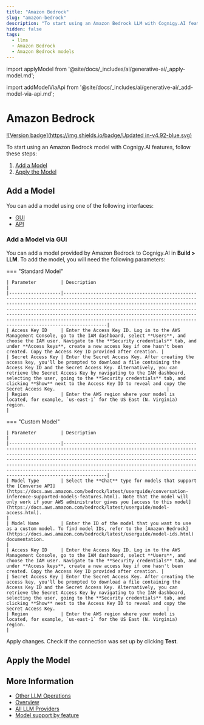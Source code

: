 ```yaml
---
title: "Amazon Bedrock"
slug: "amazon-bedrock"
description: "To start using an Amazon Bedrock LLM with Cognigy.AI features, add the LLM and apply it to the corresponding use case."
hidden: false
tags:
  - llms
  - Amazon Bedrock
  - Amazon Bedrock models
---
```


import applyModel from '@site/docs/_includes/ai/generative-ai/_apply-model.md';



import addModelViaApi from '@site/docs/_includes/ai/generative-ai/_add-model-via-api.md';



# Amazon Bedrock

[![Version badge](https://img.shields.io/badge/Updated in-v4.92-blue.svg)](../../../../release-notes/4.92.md)

To start using an Amazon Bedrock model with Cognigy.AI features, follow these steps:

1. [Add a Model](#add-a-model)
2. [Apply the Model](#apply-the-model)

## Add a Model

You can add a model using one of the following interfaces:

- [GUI](#add-a-model-via-gui)
- [API](#add-a-model-via-api)

### Add a Model via GUI

You can add a model provided by Amazon Bedrock to Cognigy.AI in **Build > LLM**. To add the model, you will need the following parameters:

=== "Standard Model"

    | Parameter         | Description                                                                                                                                                                                                                                                                                                                                                                                                                                        |
    |-------------------|----------------------------------------------------------------------------------------------------------------------------------------------------------------------------------------------------------------------------------------------------------------------------------------------------------------------------------------------------------------------------------------------------------------------------------------------------|
    | Access Key ID     | Enter the Access Key ID. Log in to the AWS Management Console, go to the IAM dashboard, select **Users**, and choose the IAM user. Navigate to the **Security credentials** tab, and under **Access keys**, create a new access key if one hasn't been created. Copy the Access Key ID provided after creation. |
    | Secret Access Key | Enter the Secret Access Key. After creating the access key, you'll be prompted to download a file containing the Access Key ID and the Secret Access Key. Alternatively, you can retrieve the Secret Access Key by navigating to the IAM dashboard, selecting the user, going to the **Security credentials** tab, and clicking **Show** next to the Access Key ID to reveal and copy the Secret Access Key.                                         |
    | Region            | Enter the AWS region where your model is located, for example, `us-east-1` for the US East (N. Virginia) region.                                                                                                                                                                                                                                                                                                                                   |

=== "Custom Model"

    | Parameter         | Description                                                                                                                                                                                                                                                                                                                                                                                                                                        |
    |-------------------|----------------------------------------------------------------------------------------------------------------------------------------------------------------------------------------------------------------------------------------------------------------------------------------------------------------------------------------------------------------------------------------------------------------------------------------------------|
    | Model Type        | Select the **Chat** type for models that support the [Converse API](https://docs.aws.amazon.com/bedrock/latest/userguide/conversation-inference-supported-models-features.html). Note that the model will only work if your AWS administrator gives you [access to this model](https://docs.aws.amazon.com/bedrock/latest/userguide/model-access.html).                                                                                            |
    | Model Name        | Enter the ID of the model that you want to use as a custom model. To find model IDs, refer to the [Amazon Bedrock](https://docs.aws.amazon.com/bedrock/latest/userguide/model-ids.html) documentation.                                                                                                                                                                                                                                                    |
    | Access Key ID     | Enter the Access Key ID. Log in to the AWS Management Console, go to the IAM dashboard, select **Users**, and choose the IAM user. Navigate to the **Security credentials** tab, and under **Access keys**, create a new access key if one hasn't been created. Copy the Access Key ID provided after creation. |
    | Secret Access Key | Enter the Secret Access Key. After creating the access key, you'll be prompted to download a file containing the Access Key ID and the Secret Access Key. Alternatively, you can retrieve the Secret Access Key by navigating to the IAM dashboard, selecting the user, going to the **Security credentials** tab, and clicking **Show** next to the Access Key ID to reveal and copy the Secret Access Key.                                         |
    | Region            | Enter the AWS region where your model is located, for example, `us-east-1` for the US East (N. Virginia) region.                                                                                                                                                                                                                                                                                                                                   |

Apply changes. Check if the connection was set up by clicking **Test**.

<addModelViaApi />

## Apply the Model

<applyModel />

## More Information

- [Other LLM Operations](../other-operations.md)
- [Overview](../overview.md)
- [All LLM Providers](all-providers.md)
- [Model support by feature](../model-support-by-feature.md)